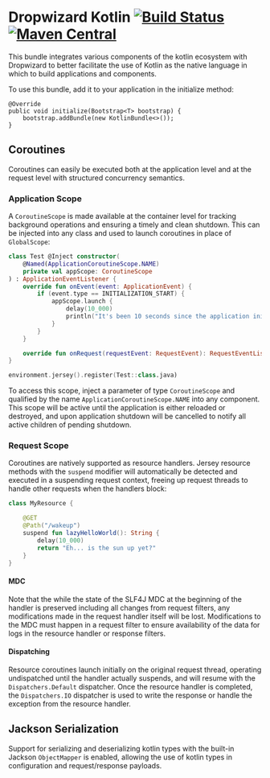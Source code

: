 # Dropwizard Kotlin [![Build Status](https://jenkins.dragon.zone/buildStatus/icon?job=dragonzone/dropwizard-kotlin/master)](https://jenkins.dragon.zone/blue/organizations/jenkins/dragonzone%2Fdropwizard-kotlin/activity?branch=master) [![Maven Central](https://maven-badges.herokuapp.com/maven-central/zone.dragon.dropwizard/dropwizard-kotlin/badge.svg)](https://maven-badges.herokuapp.com/maven-central/zone.dragon.dropwizard/dropwizard-kotlin/)

This bundle integrates various components of the kotlin ecosystem with Dropwizard to better facilitate the use of
Kotlin as the native language in which to build applications and components.

To use this bundle, add it to your application in the initialize method:

    @Override
    public void initialize(Bootstrap<T> bootstrap) {
        bootstrap.addBundle(new KotlinBundle<>());
    }

## Coroutines

Coroutines can easily be executed both at the application level and at the request level with structured concurrency
semantics.

### Application Scope

A `CoroutineScope` is made available at the container level for tracking background operations and ensuring a timely and
clean shutdown. This can be injected into any class and used to launch coroutines in place of `GlobalScope`:

```kotlin
class Test @Inject constructor(
    @Named(ApplicationCoroutineScope.NAME)
    private val appScope: CoroutineScope
) : ApplicationEventListener {
    override fun onEvent(event: ApplicationEvent) {
        if (event.type == INITIALIZATION_START) {
            appScope.launch {
                delay(10_000)
                println("It's been 10 seconds since the application initialized!")
            }
        }
    }

    override fun onRequest(requestEvent: RequestEvent): RequestEventListener? = null
}

environment.jersey().register(Test::class.java)
```

To access this scope, inject a parameter of type `CoroutineScope` and qualified by the name
`ApplicationCoroutineScope.NAME` into any component. This scope will be active until the application is either reloaded
or destroyed, and upon application shutdown will be cancelled to notify all active children of pending shutdown.

### Request Scope

Coroutines are natively supported as resource handlers. Jersey resource methods with the `suspend` modifier will
automatically be detected and executed in a suspending request context, freeing up request threads to handle other
requests when the handlers block:

```kotlin
class MyResource {

    @GET
    @Path("/wakeup")
    suspend fun lazyHelloWorld(): String {
        delay(10_000)
        return "Eh... is the sun up yet?"
    }
}
```

#### MDC

Note that the while the state of the SLF4J MDC at the beginning of the handler is preserved including all changes from
request filters, any modifications made in the request handler itself will be lost. Modifications to the MDC must happen
in a request filter to ensure availability of the data for logs in the resource handler or response filters.

#### Dispatching

Resource coroutines launch initially on the original request thread, operating undispatched until the handler actually
suspends, and will resume with the `Dispatchers.Default` dispatcher. Once the resource handler is completed, the
`Dispatchers.IO` dispatcher is used to write the response or handle the exception from the resource handler.

## Jackson Serialization

Support for serializing and deserializing kotlin types with the built-in Jackson `ObjectMapper` is enabled, allowing
the use of kotlin types in configuration and request/response payloads.
